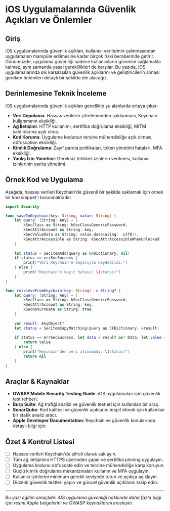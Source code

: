 # iOS Uygulamalarında Güvenlik Açıkları ve Önlemler

## Giriş
iOS uygulamalarında güvenlik açıkları, kullanıcı verilerinin çalınmasından uygulamanın manipüle edilmesine kadar birçok riski beraberinde getirir. Günümüzde, uygulama güvenliği sadece kullanıcıların güvenini sağlamakla kalmaz, aynı zamanda yasal gereklilikleri de karşılar. Bu yazıda, iOS uygulamalarında sık karşılaşılan güvenlik açıklarını ve geliştiricilerin alması gereken önlemleri detaylı bir şekilde ele alacağız.

## Derinlemesine Teknik İnceleme
iOS uygulamalarında güvenlik açıkları genellikle şu alanlarda ortaya çıkar:
- **Veri Depolama**: Hassas verilerin şifrelenmeden saklanması, Keychain kullanımının eksikliği.
- **Ağ İletişimi**: HTTP kullanımı, sertifika doğrulama eksikliği, MITM saldırılarına açık olma.
- **Kod Koruma**: Uygulama kodunun tersine mühendisliğe açık olması, obfuscation eksikliği.
- **Kimlik Doğrulama**: Zayıf parola politikaları, token yönetimi hataları, MFA eksikliği.
- **Yanlış İzin Yönetimi**: Gereksiz tehlikeli izinlerin verilmesi, kullanıcı izinlerinin yanlış yönetimi.

## Örnek Kod ve Uygulama
Aşağıda, hassas verileri Keychain'de güvenli bir şekilde saklamak için örnek bir kod snippet'i bulunmaktadır:

```swift
import Security

func saveToKeychain(key: String, value: String) {
    let query: [String: Any] = [
        kSecClass as String: kSecClassGenericPassword,
        kSecAttrAccount as String: key,
        kSecValueData as String: value.data(using: .utf8)!,
        kSecAttrAccessible as String: kSecAttrAccessibleWhenUnlocked
    ]
    
    let status = SecItemAdd(query as CFDictionary, nil)
    if status == errSecSuccess {
        print("Veri Keychain'e başarıyla kaydedildi.")
    } else {
        print("Keychain'e kayıt hatası: \(status)")
    }
}

func retrieveFromKeychain(key: String) -> String? {
    let query: [String: Any] = [
        kSecClass as String: kSecClassGenericPassword,
        kSecAttrAccount as String: key,
        kSecReturnData as String: true
    ]
    
    var result: AnyObject?
    let status = SecItemCopyMatching(query as CFDictionary, &result)
    
    if status == errSecSuccess, let data = result as? Data, let value = String(data: data, encoding: .utf8) {
        return value
    } else {
        print("Keychain'den veri alınamadı: \(status)")
        return nil
    }
}
```

## Araçlar & Kaynaklar
- **OWASP Mobile Security Testing Guide**: iOS uygulamaları için güvenlik test rehberi.
- **Burp Suite**: Ağ trafiği analizi ve güvenlik testleri için kullanılan bir araç.
- **SonarQube**: Kod kalitesi ve güvenlik açıklarını tespit etmek için kullanılan bir statik analiz aracı.
- **Apple Developer Documentation**: Keychain ve güvenlik konularında detaylı bilgi için.

## Özet & Kontrol Listesi
- [ ] Hassas verileri Keychain'de şifreli olarak saklayın.
- [ ] Tüm ağ iletişimini HTTPS üzerinden yapın ve sertifika pinning uygulayın.
- [ ] Uygulama kodunu obfuscate edin ve tersine mühendisliğe karşı koruyun.
- [ ] Güçlü kimlik doğrulama mekanizmaları kullanın ve MFA uygulayın.
- [ ] Kullanıcı izinlerini minimum gerekli seviyede tutun ve açıkça açıklayın.
- [ ] Düzenli güvenlik testleri yapın ve güncel güvenlik açıklarını takip edin.

---

*Bu yazı eğitim amaçlıdır. iOS uygulama güvenliği hakkında daha fazla bilgi için resmi Apple belgelerini ve OWASP kaynaklarını inceleyin.* 